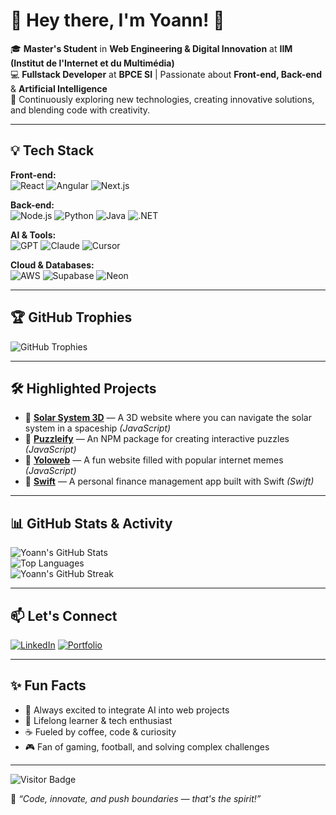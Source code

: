# 👋 Hey there, I'm Yoann! 🚀

🎓 **Master's Student** in **Web Engineering & Digital Innovation** at **IIM (Institut de l'Internet et du Multimédia)**  
💻 **Fullstack Developer** at **BPCE SI** | Passionate about **Front-end, Back-end** & **Artificial Intelligence**  
🌟 Continuously exploring new technologies, creating innovative solutions, and blending code with creativity.

---

## 💡 Tech Stack

**Front-end:**  
![React](https://img.shields.io/badge/React-20232A?style=for-the-badge&logo=react&logoColor=61DAFB) 
![Angular](https://img.shields.io/badge/Angular-DD0031?style=for-the-badge&logo=angular&logoColor=white) 
![Next.js](https://img.shields.io/badge/Next.js-000000?style=for-the-badge&logo=nextdotjs&logoColor=white)

**Back-end:**  
![Node.js](https://img.shields.io/badge/Node.js-339933?style=for-the-badge&logo=nodedotjs&logoColor=white) 
![Python](https://img.shields.io/badge/Python-3776AB?style=for-the-badge&logo=python&logoColor=white) 
![Java](https://img.shields.io/badge/Java-007396?style=for-the-badge&logo=openjdk&logoColor=white) 
![.NET](https://img.shields.io/badge/.NET-512BD4?style=for-the-badge&logo=dotnet&logoColor=white)

**AI & Tools:**  
![GPT](https://img.shields.io/badge/GPT-6E57E0?style=for-the-badge&logo=openai&logoColor=white) 
![Claude](https://img.shields.io/badge/Claude-8A2BE2?style=for-the-badge&logo=artificialintelligence&logoColor=white) 
![Cursor](https://img.shields.io/badge/Cursor-F7B500?style=for-the-badge&logo=visualstudiocode&logoColor=white)

**Cloud & Databases:**  
![AWS](https://img.shields.io/badge/AWS-FF9900?style=for-the-badge&logo=amazon-aws&logoColor=white) 
![Supabase](https://img.shields.io/badge/Supabase-3ECF8E?style=for-the-badge&logo=supabase&logoColor=white) 
![Neon](https://img.shields.io/badge/Neon-00BFFF?style=for-the-badge&logo=postgresql&logoColor=white)

---

## 🏆 GitHub Trophies

![GitHub Trophies](https://github-profile-trophy.vercel.app/?username=Yoann-CH&theme=radical&no-bg=true&margin-w=10)

---

## 🛠️ Highlighted Projects

- 🌌 **[Solar System 3D](https://github.com/Yoann-CH/system-solaire-3d)** — A 3D website where you can navigate the solar system in a spaceship *(JavaScript)*  
- 🧩 **[Puzzleify](https://github.com/imxale/puzzleify)** — An NPM package for creating interactive puzzles *(JavaScript)*  
- 🦄 **[Yoloweb](https://github.com/CanarDev/yoloweb)** — A fun website filled with popular internet memes *(JavaScript)*  
- 💸 **[Swift](https://github.com/Yoann-CH/swift)** — A personal finance management app built with Swift *(Swift)*  


---

## 📊 GitHub Stats & Activity

![Yoann's GitHub Stats](https://github-readme-stats.vercel.app/api?username=Yoann-CH&show_icons=true&theme=radical)  
![Top Languages](https://github-readme-stats.vercel.app/api/top-langs/?username=Yoann-CH&layout=compact&theme=radical)  
![Yoann's GitHub Streak](https://streak-stats.demolab.com/?user=Yoann-CH&theme=radical)  

---

## 📫 Let's Connect

[![LinkedIn](https://img.shields.io/badge/LinkedIn-0077B5?style=for-the-badge&logo=linkedin&logoColor=white)](https://www.linkedin.com) 
[![Portfolio](https://img.shields.io/badge/Portfolio-000?style=for-the-badge&logo=About.me&logoColor=white)](https://your-portfolio-link.com) 

---

## ✨ Fun Facts

- 🤖 Always excited to integrate AI into web projects  
- 🧠 Lifelong learner & tech enthusiast  
- ☕ Fueled by coffee, code & curiosity  
- 🎮 Fan of gaming, football, and solving complex challenges  

---

![Visitor Badge](https://komarev.com/ghpvc/?username=Yoann-CH&style=flat-square&color=brightgreen)

🚀 _“Code, innovate, and push boundaries — that's the spirit!”_
